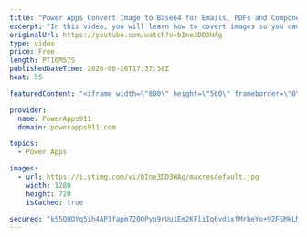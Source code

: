 ```yaml
---
title: "Power Apps Convert Image to Base64 for Emails, PDFs and Components"
excerpt: "In this video, you will learn how to covert images so you can use them through out your app in their encoded form. This makes Components more flexible, PDF creation have less steps, and lets you add some flair to those Power Apps emails.   Download this and many other apps as part of the Curated Library"
originalUrl: https://youtube.com/watch?v=bIne3DD3HAg
type: video
price: Free
length: PT16M57S
publishedDateTime: 2020-06-26T17:37:38Z
heat: 55

featuredContent: "<iframe width=\"800\" height=\"500\" frameborder=\"0\" src=\"https://www.youtube.com/embed/bIne3DD3HAg\" allow=\"accelerometer; autoplay; encrypted-media; gyroscope; picture-in-picture\" allowfullscreen></iframe>"

provider:
  name: PowerApps911
  domain: powerapps911.com

topics:
  - Power Apps

images:
  - url: https://i.ytimg.com/vi/bIne3DD3HAg/maxresdefault.jpg
    width: 1280
    height: 720
    isCached: true

secured: "kS5QUDYq5ih4AP1fapm720QPyo9rUu1Em2KFliIq6vd1xfMrbeYo+92FSMkLMG8CxP0/bz4RepFX1zTAPXv2UuZsrS8PYP0LzDHIYity0h05FHgq1LVZSqugfDPVBz39OgbY1/kddpcMQxE0EHXBbAfjerr1hoMFxNKZkccPHxSV0Q60G7oZX2FxHIrWrgpSf0nJB6Cm4IARwjX0azNmI8rRRsJbVrHn3wpMBwhU2jO5jKrCA4hfqSMp7CNMxGIa849VMe7Bm3EswOgoqklWf82HhCZPgWwaP+bkPin7ks1Jg3JuVOzUfE0liWkTeLkccNWdaHLaYaodolIqtEKuBIQjUvoq0tgubvqS2YZGJmhAC9hgrP1zwmlYE2kYoxSm9U/zkbLIoQ9nQb6C1IZXmTHCYMLA/cvfVRhmLDQdsdU=;KyCphX1/Y+T9wz60YGNVnA=="
---
```


